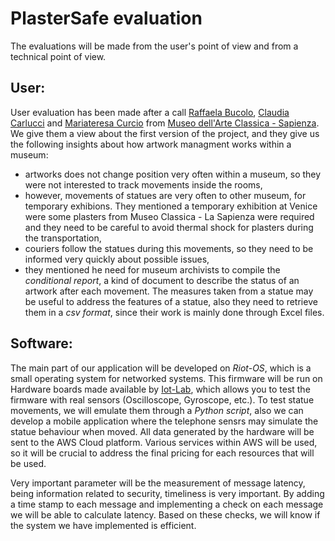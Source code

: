 # PlasterSafe evaluation
The evaluations will be made from the user's point of view and from a technical point of view.

## User:
User evaluation has been made after a call [Raffaela Bucolo](http://www.antichita.uniroma1.it/en/content/bucolo-raffaella), [Claudia Carlucci](https://web.uniroma1.it/polomuseale/node/5582) and [Mariateresa Curcio](https://web.uniroma1.it/polomuseale/node/5583) from [Museo dell'Arte Classica - Sapienza](https://web.uniroma1.it/polomuseale/museo-arte-classica). We give them a view about the first version of the project, and they give us the following insights about how artwork managment works within a museum:
* artworks does not change position very often within a museum, so they were not interested to track movements inside the rooms,
* however, movements of statues are very often to other museum, for temporary exhibions. They mentioned a temporary exhibition at Venice were some plasters from Museo Classica - La Sapienza were required and they need to be careful to avoid thermal shock for plasters during the transportation,
* couriers follow the statues during this movements, so they need to be informed very quickly about possible issues,
* they mentioned he need for museum archivists to compile the *conditional report*, a kind of document to describe the status of an artwork after each movement. The measures taken from a statue may be useful to address the features of a statue, also they need to retrieve them in a *csv format*, since their work is mainly done through Excel files. 

## Software:
The main part of our application will be developed on *Riot-OS*, which is a small operating system for networked systems. This firmware will be run on Hardware boards made available by [Iot-Lab](https://www.iot-lab.info/hardware/m3/), which allows you to test the firmware with real sensors (Oscilloscope, Gyroscope, etc.). To test statue movements, we will emulate them through a *Python script*, also we can develop a mobile application where the telephone sensrs may simulate the statue behaviour when moved.
All data generated by the hardware will be sent to the AWS Cloud platform. Various services within AWS will be used, so it will be crucial to address the final pricing for each resources that will be used.

Very important parameter will be the measurement of message latency, being information related to security, timeliness is very important. By adding a time stamp to each message and implementing a check on each message we will be able to calculate latency. Based on these checks, we will know if the system we have implemented is efficient.

